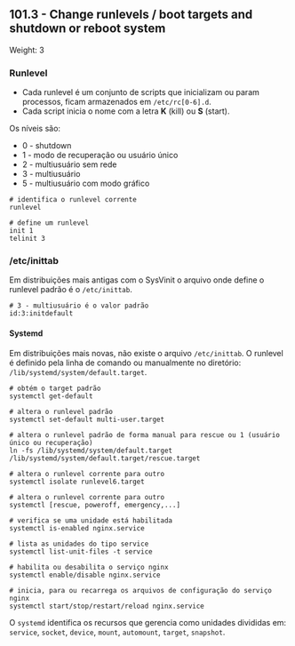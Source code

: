 ## 101.3 - Change runlevels / boot targets and shutdown or reboot system
Weight: 3

### Runlevel

* Cada runlevel é um conjunto de scripts que inicializam ou param processos, ficam armazenados em `/etc/rc[0-6].d`.
* Cada script inicia o nome com a letra **K** (kill) ou **S** (start).

Os níveis são:
* 0 - shutdown
* 1 - modo de recuperação ou usuário único
* 2 - multiusuário sem rede
* 3 - multiusuário
* 5 - multiusuário com modo gráfico

```shell
# identifica o runlevel corrente
runlevel

# define um runlevel
init 1
telinit 3
```

### /etc/inittab

Em distribuições mais antigas com o SysVinit o arquivo onde define o runlevel padrão é o `/etc/inittab`.

```
# 3 - multiusuário é o valor padrão
id:3:initdefault
```

#### Systemd

Em distribuições mais novas, não existe o arquivo `/etc/inittab`.
O runlevel é definido pela linha de comando ou manualmente no diretório: `/lib/systemd/system/default.target`.

```shell
# obtém o target padrão
systemctl get-default

# altera o runlevel padrão
systemctl set-default multi-user.target

# altera o runlevel padrão de forma manual para rescue ou 1 (usuário único ou recuperação)
ln -fs /lib/systemd/system/default.target /lib/systemd/system/default.target/rescue.target

# altera o runlevel corrente para outro
systemctl isolate runlevel6.target

# altera o runlevel corrente para outro
systemctl [rescue, poweroff, emergency,...]

# verifica se uma unidade está habilitada
systemctl is-enabled nginx.service

# lista as unidades do tipo service
systemctl list-unit-files -t service

# habilita ou desabilita o serviço nginx
systemctl enable/disable nginx.service

# inicia, para ou recarrega os arquivos de configuração do serviço nginx
systemctl start/stop/restart/reload nginx.service
```

O `systemd` identifica os recursos que gerencia como unidades divididas em: `service`, `socket`, `device`, `mount`, `automount`, `target`, `snapshot`.
